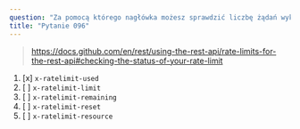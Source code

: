 ```yaml
---
question: "Za pomocą którego nagłówka możesz sprawdzić liczbę żądań wykonanych w bieżącym oknie limitu szybkości podczas korzystania z GitHub REST API?"
title: "Pytanie 096"
---
```


> https://docs.github.com/en/rest/using-the-rest-api/rate-limits-for-the-rest-api#checking-the-status-of-your-rate-limit
1. [x] `x-ratelimit-used`
1. [ ] `x-ratelimit-limit`
1. [ ] `x-ratelimit-remaining`
1. [ ] `x-ratelimit-reset`
1. [ ] `x-ratelimit-resource`
